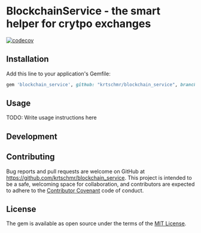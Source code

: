 # BlockchainService - the smart helper for crytpo exchanges 

[![codecov](https://codecov.io/gh/krtschmr/blockchain_service/branch/master/graph/badge.svg?token=iX2DQesYgI)](https://codecov.io/gh/krtschmr/blockchain_service/)

## Installation

Add this line to your application's Gemfile:

```ruby
gem 'blockchain_service', github: "krtschmr/blockchain_service", branch: "main"
```

## Usage

TODO: Write usage instructions here

## Development

## Contributing

Bug reports and pull requests are welcome on GitHub at https://github.com/krtschmr/blockchain_service. This project is intended to be a safe, welcoming space for collaboration, and contributors are expected to adhere to the [Contributor Covenant](http://contributor-covenant.org) code of conduct.

## License

The gem is available as open source under the terms of the [MIT License](https://opensource.org/licenses/MIT).
